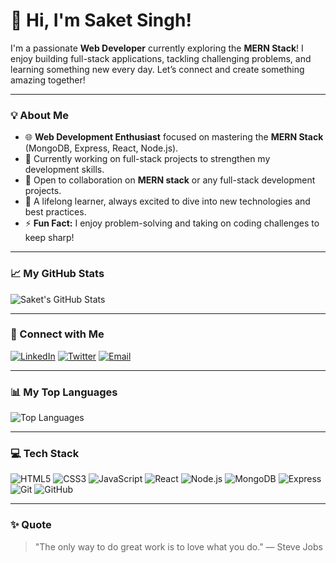 # 👋 Hi, I'm Saket Singh!

I'm a passionate **Web Developer** currently exploring the **MERN Stack**! I enjoy building full-stack applications, tackling challenging problems, and learning something new every day. Let’s connect and create something amazing together!

---

### 💡 About Me

- 🌐 **Web Development Enthusiast** focused on mastering the **MERN Stack** (MongoDB, Express, React, Node.js).
- 💼 Currently working on full-stack projects to strengthen my development skills.
- 💬 Open to collaboration on **MERN stack** or any full-stack development projects.
- 🌱 A lifelong learner, always excited to dive into new technologies and best practices.
- ⚡ **Fun Fact:** I enjoy problem-solving and taking on coding challenges to keep sharp!

---

### 📈 My GitHub Stats

![Saket's GitHub Stats](https://github-readme-stats.vercel.app/api?username=saketchaudhary94&show_icons=true&theme=radical&hide=issues,contribs)

---

### 🔗 Connect with Me

[![LinkedIn](https://img.shields.io/badge/-LinkedIn-0077B5?style=flat&logo=linkedin&logoColor=white)](https://www.linkedin.com/in/your-linkedin-profile)
[![Twitter](https://img.shields.io/badge/-Twitter-1DA1F2?style=flat&logo=twitter&logoColor=white)](https://twitter.com/your-twitter-profile)
[![Email](https://img.shields.io/badge/Email-D14836?style=flat&logo=gmail&logoColor=white)](mailto:your-email@example.com)

---

### 📊 My Top Languages

![Top Languages](https://github-readme-stats.vercel.app/api/top-langs/?username=saketchaudhary94&layout=compact&theme=radical)

---

### 💻 Tech Stack

![HTML5](https://img.shields.io/badge/-HTML5-E34F26?style=flat-square&logo=html5&logoColor=white)
![CSS3](https://img.shields.io/badge/-CSS3-1572B6?style=flat-square&logo=css3)
![JavaScript](https://img.shields.io/badge/-JavaScript-F7DF1E?style=flat-square&logo=javascript&logoColor=black)
![React](https://img.shields.io/badge/-React-61DAFB?style=flat-square&logo=react&logoColor=black)
![Node.js](https://img.shields.io/badge/-Node.js-339933?style=flat-square&logo=node.js&logoColor=white)
![MongoDB](https://img.shields.io/badge/-MongoDB-47A248?style=flat-square&logo=mongodb&logoColor=white)
![Express](https://img.shields.io/badge/-Express-000000?style=flat-square&logo=express&logoColor=white)
![Git](https://img.shields.io/badge/-Git-F05032?style=flat-square&logo=git&logoColor=white)
![GitHub](https://img.shields.io/badge/-GitHub-181717?style=flat-square&logo=github)

---

### ✨ Quote

> "The only way to do great work is to love what you do." — Steve Jobs
